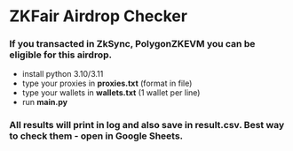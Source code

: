 # ZKFair Airdrop Checker

### If you transacted in ZkSync, PolygonZKEVM you can be eligible for this airdrop. 

- install python 3.10/3.11
- type your proxies in **proxies.txt** (format in file)
- type your wallets in **wallets.txt** (1 wallet per line)
- run **main.py**

### All results will print in log and also save in result.csv. Best way to check them - open in Google Sheets.
